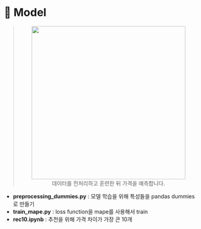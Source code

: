 # 🏢 Model 
> <p align="center"><img src="https://user-images.githubusercontent.com/58590260/172591844-80fe4276-8108-4239-9e74-07526a3e5333.png" width=400><br>
> 데이터를 전처리하고 훈련한 뒤 가격을 예측합니다.</p>
- **preprocessing_dummies.py**  : 모델 학습을 위해 특성들을 pandas dummies로 만들기
- **train_mape.py** : loss function을 mape를 사용해서 train
- **rec10.ipynb** : 추천을 위해 가격 차이가 가장 큰 10개
